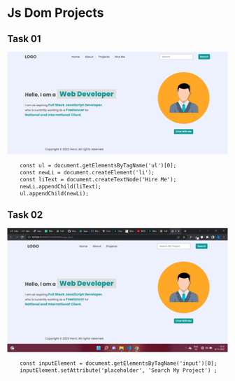 # Js Dom Projects 
## Task 01

![task01](./01_Dom/task1Output.png)
```
    const ul = document.getElementsByTagName('ul')[0];
    const newLi = document.createElement('li');
    const liText = document.createTextNode('Hire Me');
    newLi.appendChild(liText);
    ul.appendChild(newLi);
```
## Task 02

![task02](./01_Dom/task2Output.png)
```
    const inputElement = document.getElementsByTagName('input')[0];
    inputElement.setAttribute('placeholder', 'Search My Project') ;
```